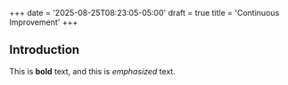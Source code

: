 +++
date = '2025-08-25T08:23:05-05:00'
draft = true
title = 'Continuous Improvement'
+++
## Introduction

This is **bold** text, and this is *emphasized* text.